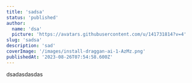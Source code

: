 ```yaml
---
title: 'sadsa'
status: 'published'
author:
  name: 'dsa'
  picture: 'https://avatars.githubusercontent.com/u/141731814?v=4'
slug: 'sadsa'
description: 'sad'
coverImage: '/images/install-draggan-ai-1-AzMz.png'
publishedAt: '2023-08-26T07:54:58.600Z'
---
```


dsadasdasdas

